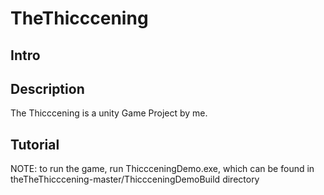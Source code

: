 # TheThicccening

## Intro

## Description
The Thicccening is a unity Game Project by me.

## Tutorial

NOTE: to run the game, run ThiccceningDemo.exe, which can be found in theTheThicccening-master/ThiccceningDemoBuild directory
